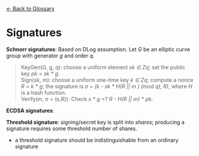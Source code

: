 [&larr; Back to Glossary](../glossary.md)

# Signatures

**Schnorr signatures**: Based on DLog assumption. Let _G_ be an elliptic curve group with generator _g_ and order _q_.
> KeyGen(G, g, q): choose a uniform element _sk &isin; Zq_; set the public key _pk = sk * g_.  
> Sign(sk, m): choose a uniform one-time key _k &isin; Zq_; compute a nonce _R = k * g_; the signature is _&sigma; = (k - sk * H(R || m ) (mod q), R)_, where _H_ is a hash function.  
> Verify(m, &sigma; = (s,R)): Check _s * g =? R - H(R || m) * pk_.

**ECDSA signatures**:

**Threshold signature**: signing/secret key is split into _shares_; producing a signature requires some threshold number of shares.
- a threshold signature should be indistinguishable from an ordinary signature
